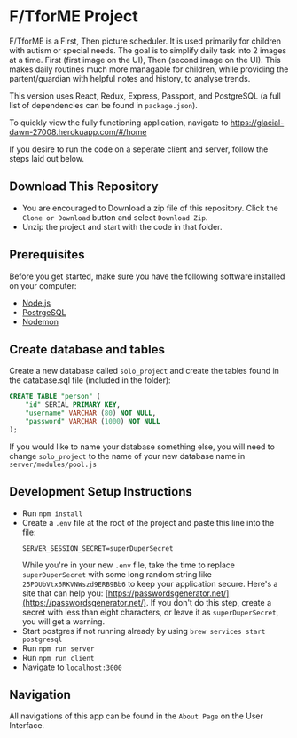 # F/TforME Project
F/TforME is a First, Then picture scheduler. It is used primarily for children with autism or special needs. The goal is to simplify daily task into 2 images at a time. First (first image on the UI), Then (second image on the UI). This makes daily routines much more managable for children, while providing the partent/guardian with helpful notes and history, to analyse trends. 

This version uses React, Redux, Express, Passport, and PostgreSQL (a full list of dependencies can be found in `package.json`).

To quickly view the fully functioning application, navigate to https://glacial-dawn-27008.herokuapp.com/#/home 

If you desire to run the code on a seperate client and server, follow the steps laid out below.

## Download This Repository

* You are encouraged to Download a zip file of this repository. Click the `Clone or Download` button and select `Download Zip`.
* Unzip the project and start with the code in that folder.

## Prerequisites

Before you get started, make sure you have the following software installed on your computer:

- [Node.js](https://nodejs.org/en/)
- [PostrgeSQL](https://www.postgresql.org/)
- [Nodemon](https://nodemon.io/)

## Create database and tables

Create a new database called `solo_project` and create the tables found in the database.sql file (included in the folder):

```SQL EXAMPLE: 
CREATE TABLE "person" (
    "id" SERIAL PRIMARY KEY,
    "username" VARCHAR (80) NOT NULL,
    "password" VARCHAR (1000) NOT NULL
);
```

If you would like to name your database something else, you will need to change `solo_project` to the name of your new database name in `server/modules/pool.js`

## Development Setup Instructions

* Run `npm install`
* Create a `.env` file at the root of the project and paste this line into the file:
    ```
    SERVER_SESSION_SECRET=superDuperSecret
    ```
    While you're in your new `.env` file, take the time to replace `superDuperSecret` with some long random string like `25POUbVtx6RKVNWszd9ERB9Bb6` to keep your application secure. Here's a site that can help you: [https://passwordsgenerator.net/](https://passwordsgenerator.net/). If you don't do this step, create a secret with less than eight characters, or leave it as `superDuperSecret`, you will get a warning.
* Start postgres if not running already by using `brew services start postgresql`
* Run `npm run server`
* Run `npm run client`
* Navigate to `localhost:3000`

## Navigation
All navigations of this app can be found in the `About Page` on the User Interface.